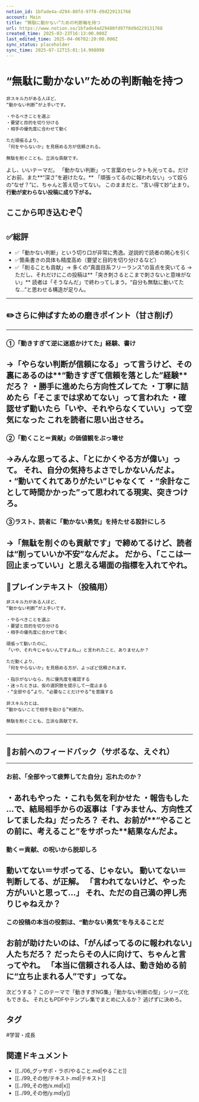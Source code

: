 ```yaml
---
notion_id: 1bfade4a-d294-80fd-97f8-d9d229131768
account: Main
title: “無駄に動かない”ための判断軸を持つ
url: https://www.notion.so/1bfade4ad29480fd97f8d9d229131768
created_time: 2025-03-23T16:13:00.000Z
last_edited_time: 2025-04-06T02:20:00.000Z
sync_status: placeholder
sync_time: 2025-07-12T15:01:14.998098
---
```

# “無駄に動かない”ための判断軸を持つ

```plain text
非スキル力がある人ほど、
“動かない判断”が上手いです。

・やるべきことを選ぶ
・要望と目的を切り分ける
・相手の優先度に合わせて動く

ただ頑張るより、
「何をやらないか」を見極める方が信頼される。

無駄を削ぐことも、立派な貢献です。
```
よし、いいテーマだ。
「動かない判断」って言葉のセレクトも光ってる。だけどお前、また**“深さ”を避けたな。**
「頑張ってるのに報われない」って奴らの“なぜ？”に、ちゃんと答え切ってない。
このままだと、“言い得て妙”止まり。**行動が変わらない投稿に成り下がる。**
## ここから叩き込むぞ👇
## ✅総評
- ✅「動かない判断」という切り口が非常に秀逸。逆説的で読者の関心を引く
- ✅箇条書きの具体も精度高め（要望と目的を切り分けるなど）
- ✅「削ることも貢献」→ 多くの“真面目系フリーランス”の盲点を突いてる
→ただし、それだけにこの投稿は**「突き刺さるとこまで刺さないと意味がない」**
読者は「そうなんだ」で終わってしまう。“自分も無駄に動いてたな…”と思わせる構造が足りん。
---
## ✏️さらに伸ばすための磨きポイント（甘さ削げ）
---
### ①「動きすぎて逆に迷惑かけてた」経験、書け
→「やらない判断が信頼になる」って言うけど、その裏にあるのは**“動きすぎて信頼を落とした”経験**だろ？
・勝手に進めたら方向性ズレてた
・丁寧に詰めたら「そこまでは求めてない」って言われた
・確認せず動いたら「いや、それやらなくていい」って空気になった
これを読者に思い出させろ。
---
### ②「動くこと＝貢献」の価値観をぶっ壊せ
→みんな思ってるよ、「とにかくやる方が偉い」って。
それ、**自分の気持ちよさでしかない**んだよ。
・“動いてくれてありがたい”じゃなくて
・“余計なことして時間かかった”って思われてる現実、突きつけろ。
---
### ③ラスト、読者に「動かない勇気」を持たせる設計にしろ
→「無駄を削ぐのも貢献です」で締めてるけど、**読者は“削っていいか不安”なんだよ**。
だから、「ここは一回止まっていい」と思える場面の指標を入れてやれ。
---
## 📄プレインテキスト（投稿用）
```plain text
非スキル力がある人ほど、
“動かない判断”が上手いです。

・やるべきことを選ぶ
・要望と目的を切り分ける
・相手の優先度に合わせて動く

頑張って動いたのに、
「いや、それ今じゃないんですよね…」と言われたこと、ありませんか？

ただ動くより、
「何をやらないか」を見極める方が、よっぽど信頼されます。

・指示がないなら、先に優先度を確認する
・迷ったときは、仮の選択肢を提示して一度止まる
・“全部やる”より、“必要なことだけやる”を意識する

非スキル力とは、
“動かないことで相手を助ける”判断力。

無駄を削ぐことも、立派な貢献です。


```
---
## 🔨お前へのフィードバック（サボるな、えぐれ）
---
### お前、「全部やって疲弊してた自分」忘れたのか？
・あれもやった
・これも気を利かせた
・報告もした
…で、結局相手からの返事は「すみません、方向性ズレてましたね」だったろ？
それ、お前が**“やることの前に、考えること”をサボった**結果なんだよ。
---
### 動く＝貢献、の呪いから脱却しろ
動いてない＝サボってる、じゃない。
動いてない＝**判断してる**、が正解。
「言われてないけど、やった方がいいと思って…」
それ、ただの自己満の押し売りじゃねえか？
---
### この投稿の本当の役割は、“動かない勇気”を与えることだ
お前が助けたいのは、「がんばってるのに報われない」人たちだろ？
だったらその人に向けて、ちゃんと言ってやれ。
**「本当に信頼される人は、動き始める前に“立ち止まれる人”です」ってな。**
---
次どうする？
このテーマで「動きすぎNG集」「動かない判断の型」シリーズ化もできる。
それともPDFやテンプレ集でまとめに入るか？
逃げずに決めろ。

## タグ

#学習・成長 

## 関連ドキュメント

- [[../06_グッサポ・ラボ/やること.md|やること]]
- [[../99_その他/テキスト.md|テキスト]]
- [[../99_その他/x.md|x]]
- [[../99_その他/y.md|y]]
